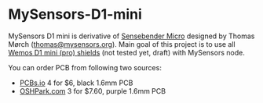 # MySensors-D1-mini
MySensors D1 mini is derivative of <a href="https://www.openhardware.io/view/1/Sensebender-Micro" target="_blank">Sensebender Micro</a> designed by Thomas Mørch (thomas@mysensors.org).
Main goal of this project is to use all <a href="https://www.wemos.cc/D1-mini-Shields" target="_blank">Wemos D1 mini (pro) shields</a> (not tested yet, draft) with MySensors node.

You can order PCB from following two sources:<ul>
<li><a href="https://pcbs.io/share/zdVkg" target="_blank">PCBs.io</a> 4 for $6, black 1.6mm PCB</li>
<li><a href="https://oshpark.com/projects/yifTZHL4" target="_blank">OSHPark.com</a> 3 for $7.60, purple 1.6mm PCB</li>
<ul/>
